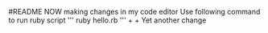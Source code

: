#README NOW
making changes in my code editor
Use following command to run ruby script
'''
ruby hello.rb
'''
+
+
Yet another change
